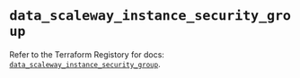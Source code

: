# `data_scaleway_instance_security_group`

Refer to the Terraform Registory for docs: [`data_scaleway_instance_security_group`](https://www.terraform.io/docs/providers/scaleway/d/instance_security_group).
